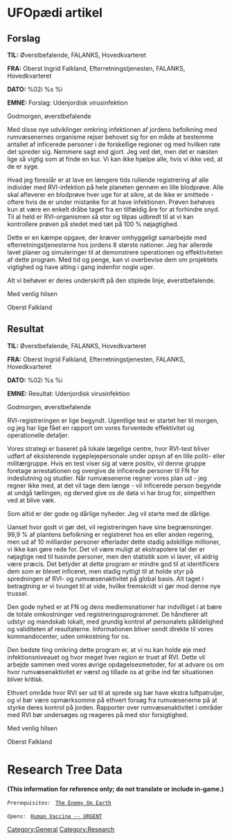 # UFOpædi artikel

## Forslag

**TIL:** Øverstbefalende, FALANKS, Hovedkvarteret

**FRA:** Oberst Ingrid Falkland, Efterretningstjenesten, FALANKS,
Hovedkvarteret

**DATO:** %02i %s %i

**EMNE:** Forslag: Udenjordisk virusinfektion

Godmorgen, øverstbefalende

Med disse nye udviklinger omkring infektionen af jordens befolkning med
rumvæsenernes organisme rejser behovet sig for en måde at bestemme
antallet af inficerede personer i de forskellige regioner og med hvilken
rate det spreder sig. Nemmere sagt end gjort. Jeg ved det, men det er
næsten lige så vigtig som at finde en kur. Vi kan ikke hjælpe alle, hvis
vi ikke ved, at de er syge.

Hvad jeg foreslår er at lave en længere tids rullende registrering af
alle individer med RVI-infektion på hele planeten gennem en lille
blodprøve. Alle skal afleverer en blodprøve hver uge for at sikre, at de
ikke er smittede - oftere hvis de er under mistanke for at have
infektionen. Prøven behøves kun at være en enkelt dråbe taget fra en
tilfældig åre for at forhindre snyd. Til al held er RVI-organismen så
stor og tilpas udbredt til at vi kan kontrollere prøven på stedet med
tæt på 100 % nøjagtighed.

Dette er en kæmpe opgave, der kræver omhyggeligt samarbejde med
efterretningstjenesterne hos jordens 8 største nationer. Jeg har
allerede lavet planer og simuleringer til at demonstrere operationen og
effektiviteten af dette program. Med tid og penge, kan vi overbevise dem
om projektets vigtighed og have alting i gang indenfor nogle uger.

Alt vi behøver er deres underskrift på den stiplede linje,
øverstbefalende.

Med venlig hilsen

Oberst Falkland

## Resultat

**TIL:** Øverstbefalende, FALANKS, Hovedkvarteret

**FRA:** Oberst Ingrid Falkland, Efterretningstjenesten, FALANKS,
Hovedkvarteret

**DATO:** %02i %s %i

**EMNE:** Resultat: Udenjordisk virusinfektion

Godmorgen, øverstbefalende

RVI-registreringen er lige begyndt. Ugentlige test er startet her til
morgen, og jeg har lige fået en rapport om vores forventede effektivitet
og operationelle detaljer.

Vores strategi er baseret på lokale lægelige centre, hvor RVI-test
bliver udført af eksisterende sygeplejepersonale under opsyn af en lille
politi- eller militærgruppe. Hvis en test viser sig at være positiv, vil
denne gruppe foretage arrestationen og overgive de inficerede personer
til FN for indeslutning og studier. Når rumvæsenerne regner vores plan
ud - jeg regner ikke med, at det vil tage dem længe - vil inficerede
person begynde at undgå tællingen, og derved give os de data vi har brug
for, simpelthen ved at blive væk.

Som altid er der gode og dårlige nyheder. Jeg vil starte med de dårlige.

Uanset hvor godt vi gør det, vil registreringen have sine begrænsninger.
99,9 % af plantens befolkning er registreret hos en eller anden
regering, men ud af 10 milliarder personer efterlader dette stadig
adskillige millioner, vi ikke kan gøre rede for. Det vil være muligt at
ekstrapolere tal der er nøjagtige ned til tusinde personer, men den
statistik som vi laver, vil aldrig være præcis. Det betyder at dette
program er mindre god til at identificere dem som er blevet inficeret,
men stadig nyttigt til at holde styr på spredningen af RVI- og
rumvæsenaktivitet på global basis. Alt taget i betragtning er vi tvunget
til at vide, hvilke fremskridt vi gør mod denne nye trussel.

Den gode nyhed er at FN og dens medlemsnationer har indvilliget i at
bære de totale omkostninger ved registreringsprogrammet. De håndterer
alt udstyr og mandskab lokalt, med grundig kontrol af personalets
pålidelighed og validiteten af resultaterne. Informationen bliver sendt
direkte til vores kommandocenter, uden omkostning for os.

Den bedste ting omkring dette program er, at vi nu kan holde øje med
infektionsniveauet og hvor meget hver region er truet af RVI. Dette vil
arbejde sammen med vores øvrige opdagelsesmetoder, for at advare os om
hvor rumvæsenaktivitet er værst og tillade os at gribe ind før
situationen bliver kritisk.

Ethvert område hvor RVI ser ud til at sprede sig bør have ekstra
luftpatruljer, og vi bør være opmærksomme på ethvert forsøg fra
rumvæsenerne på at styrke deres kontrol på jorden. Rapporter over
rumvæsenaktivitet i områder med RVI bør undersøges og reageres på med
stor forsigtighed.

Med venlig hilsen

Oberst Falkland

# Research Tree Data

**(This information for reference only; do not translate or include
in-game.)**

*`Prerequisites:`*
` `[`The Enemy On Earth`](Aliens/The_Enemy_On_Earth "wikilink")

*`Opens:`*
` `[`Human Vaccine -- URGENT`](Research/Human_Vaccine_--_URGENT "wikilink")
` `

[Category:General](Category:General "wikilink")
[Category:Research](Category:Research "wikilink")